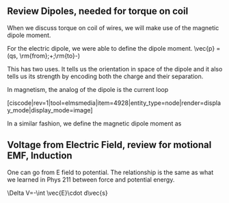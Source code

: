 ## Review Dipoles, needed for torque on coil

When we discuss torque on coil of wires, we will make use of the magnetic dipole moment. 

For the electric dipole, we were able to define the dipole moment. 
<lrn-math> \vec{p} = (qs, \rm{from}\;+\;\rm{to}-) </lrn-math>

This has two uses. It tells us the orientation in space of the dipole and it also tells us its strength by encoding both the charge and their separation. 

In magnetism, the analog of the dipole is the current loop

[ciscode|rev=1|tool=elmsmedia|item=4928|entity_type=node|render=display_mode|display_mode=image]

In a similar fashion, we define the magnetic dipole moment as 

## Voltage from Electric Field, review for motional EMF, Induction

One can go from E field to potential. The relationship is the same as what we learned in Phys 211 between force and potential energy. 

<lrn-math>\Delta V=-\int \vec{E}\cdot d\vec{s} </lrn-math>
